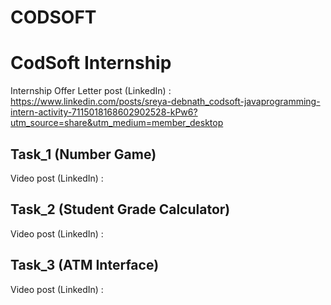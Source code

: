 # CODSOFT
# CodSoft Internship

Internship Offer Letter post (LinkedIn) : https://www.linkedin.com/posts/sreya-debnath_codsoft-javaprogramming-intern-activity-7115018168602902528-kPw6?utm_source=share&utm_medium=member_desktop

## Task_1 (Number Game)

Video post (LinkedIn) :

## Task_2 (Student Grade Calculator)

Video post (LinkedIn) :

## Task_3 (ATM Interface)

Video post (LinkedIn) :
